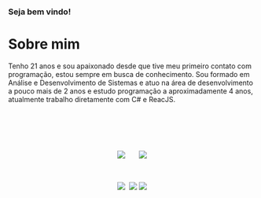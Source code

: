 ### Seja bem vindo!

# Sobre mim

Tenho 21 anos e sou apaixonado desde que tive meu primeiro contato com programação, estou sempre em busca de conhecimento.
Sou formado em Análise e Desenvolvimento de Sistemas e atuo na área de desenvolvimento a pouco mais de 2 anos e estudo programação a aproximadamente 4 anos, atualmente trabalho diretamente com C# e ReacJS.

<br/>
<br/>
<br/>
<br/>

<p align="center">
  <img src="https://github-readme-stats.vercel.app/api?username=gildofj&show_icons=true&theme=dracula&count_private=true" />&nbsp;&nbsp;&nbsp;&nbsp;&nbsp;&nbsp;
  <img src="https://github-readme-stats.vercel.app/api/top-langs/?username=gildofj&layout=compact&theme=dracula&count_private=true" />
</p>

<br/>

<p align="center">
  <a href="https://instagram.com/tao_gildao"><img src="https://img.icons8.com/fluent/46/000000/instagram-new.png"/></a>&nbsp;
  <a href="https://www.linkedin.com/in/gildofj/"><img src="https://img.icons8.com/fluent/46/000000/linkedin.png"/></a>
  <a href="https://app.rocketseat.com.br/me/gildofj"><img src="https://img.icons8.com/color/48/000000/rocket--v2.png"/></a>
</p>
